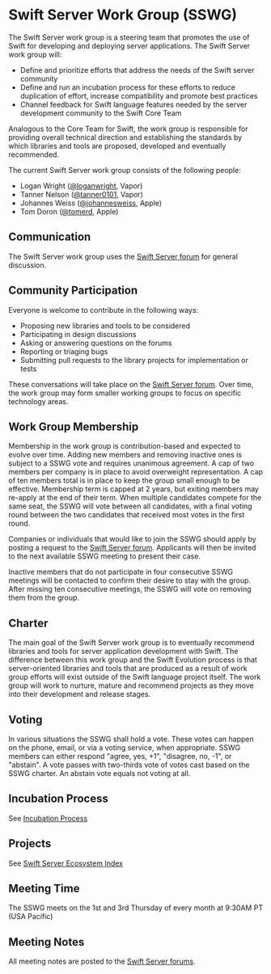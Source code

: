 # Swift Server Work Group (SSWG)

The Swift Server work group is a steering team that promotes the use of Swift for developing and deploying server applications. The Swift Server work group will:

* Define and prioritize efforts that address the needs of the Swift server community
* Define and run an incubation process for these efforts to reduce duplication of effort, increase compatibility and promote best practices
* Channel feedback for Swift language features needed by the server development community to the Swift Core Team

Analogous to the Core Team for Swift, the work group is responsible for providing overall technical direction and establishing the standards by which libraries and tools are proposed, developed and eventually recommended.

The current Swift Server work group consists of the following people:

* Logan Wright ([@loganwright](https://github.com/loganwright), Vapor)
* Tanner Nelson ([@tanner0101](https://forums.swift.org/u/tanner0101), Vapor)
* Johannes Weiss ([@johannesweiss](https://forums.swift.org/u/johannesweiss), Apple)
* Tom Doron ([@tomerd](https://forums.swift.org/u/tomerd), Apple)

## Communication

The Swift Server work group uses the [Swift Server forum](https://forums.swift.org/c/server) for general discussion.

## Community Participation

Everyone is welcome to contribute in the following ways:

* Proposing new libraries and tools to be considered
* Participating in design discussions
* Asking or answering questions on the forums
* Reporting or triaging bugs
* Submitting pull requests to the library projects for implementation or tests

These conversations will take place on the [Swift Server forum](https://forums.swift.org/c/server). Over time, the work group may form smaller working groups to focus on specific technology areas.

## Work Group Membership

Membership in the work group is contribution-based and expected to evolve over time. Adding new members and removing inactive ones is subject to a SSWG vote and requires unanimous agreement. A cap of two members per company is in place to avoid overweight representation. A cap of ten members total is in place to keep the group small enough to be effective. Membership term is capped at 2 years, but exiting members may re-apply at the end of their term. When multiple candidates compete for the same seat, the SSWG will vote between all candidates, with a final voting round between the two candidates that received most votes in the first round.

Companies or individuals that would like to join the SSWG should apply by posting a request to the [Swift Server forum](https://forums.swift.org/c/server). Applicants will then be invited to the next available SSWG meeting to present their case.

Inactive members that do not participate in four consecutive SSWG meetings will be contacted to confirm their desire to stay with the group. After missing ten consecutive meetings, the SSWG will vote on removing them from the group.

## Charter

The main goal of the Swift Server work group is to eventually recommend libraries and tools for server application development with Swift. The difference between this work group and the Swift Evolution process is that server-oriented libraries and tools that are produced as a result of work group efforts will exist outside of the Swift language project itself. The work group will work to nurture, mature and recommend projects as they move into their development and release stages.

## Voting

In various situations the SSWG shall hold a vote. These votes can happen on the phone, email, or via a voting service, when appropriate. SSWG members can either respond "agree, yes, +1", "disagree, no, -1", or "abstain". A vote passes with two-thirds vote of votes cast based on the SSWG charter. An abstain vote equals not voting at all.

## Incubation Process

See [Incubation Process](process/incubation.md)

## Projects

See [Swift Server Ecosystem Index](https://swift.org/server/#projects)

## Meeting Time

The SSWG meets on the 1st and 3rd Thursday of every month at 9:30AM PT (USA Pacific)

## Meeting Notes

All meeting notes are posted to the [Swift Server forums](https://forums.swift.org/c/server/workgroup-meeting-notes).

